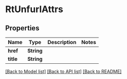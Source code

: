# RtUnfurlAttrs

## Properties

Name | Type | Description | Notes
------------ | ------------- | ------------- | -------------
**href** | **String** |  | 
**title** | **String** |  | 

[[Back to Model list]](../README.md#documentation-for-models) [[Back to API list]](../README.md#documentation-for-api-endpoints) [[Back to README]](../README.md)


